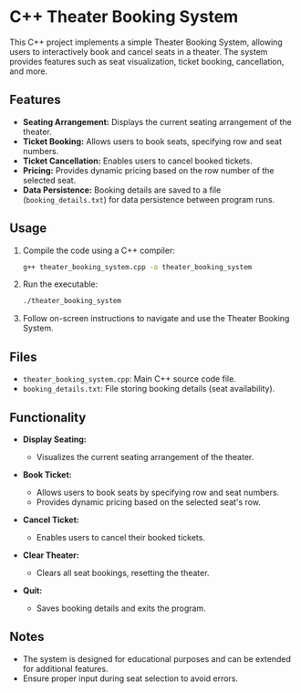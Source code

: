 # C++ Theater Booking System

This C++ project implements a simple Theater Booking System, allowing users to interactively book and cancel seats in a theater. The system provides features such as seat visualization, ticket booking, cancellation, and more.

## Features

- **Seating Arrangement:** Displays the current seating arrangement of the theater.
- **Ticket Booking:** Allows users to book seats, specifying row and seat numbers.
- **Ticket Cancellation:** Enables users to cancel booked tickets.
- **Pricing:** Provides dynamic pricing based on the row number of the selected seat.
- **Data Persistence:** Booking details are saved to a file (`booking_details.txt`) for data persistence between program runs.

## Usage

1. Compile the code using a C++ compiler:

   ```bash
   g++ theater_booking_system.cpp -o theater_booking_system
   ```

2. Run the executable:

   ```bash
   ./theater_booking_system
   ```

3. Follow on-screen instructions to navigate and use the Theater Booking System.

## Files

- `theater_booking_system.cpp`: Main C++ source code file.
- `booking_details.txt`: File storing booking details (seat availability).

## Functionality

- **Display Seating:**
  - Visualizes the current seating arrangement of the theater.

- **Book Ticket:**
  - Allows users to book seats by specifying row and seat numbers.
  - Provides dynamic pricing based on the selected seat's row.

- **Cancel Ticket:**
  - Enables users to cancel their booked tickets.

- **Clear Theater:**
  - Clears all seat bookings, resetting the theater.

- **Quit:**
  - Saves booking details and exits the program.

## Notes

- The system is designed for educational purposes and can be extended for additional features.
- Ensure proper input during seat selection to avoid errors.

